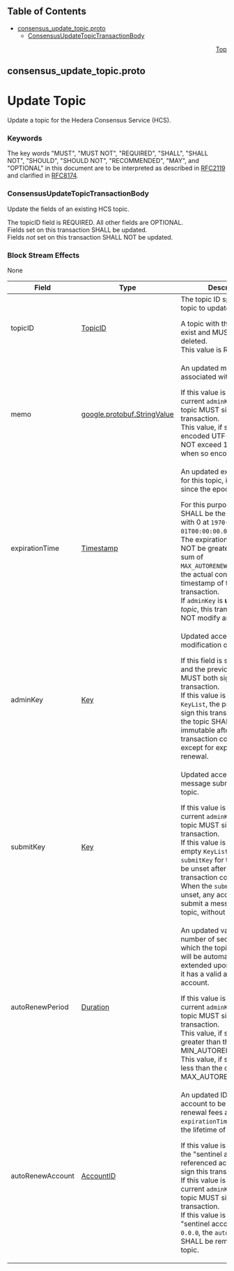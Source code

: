 ## Table of Contents

- [consensus_update_topic.proto](#consensus_update_topic-proto)
    - [ConsensusUpdateTopicTransactionBody](#proto-ConsensusUpdateTopicTransactionBody)
  



<a name="consensus_update_topic-proto"></a>
<p align="right"><a href="#top">Top</a></p>

## consensus_update_topic.proto
# Update Topic
Update a topic for the Hedera Consensus Service (HCS).

### Keywords
The key words "MUST", "MUST NOT", "REQUIRED", "SHALL", "SHALL NOT",
"SHOULD", "SHOULD NOT", "RECOMMENDED", "MAY", and "OPTIONAL" in this
document are to be interpreted as described in
[RFC2119](https://www.ietf.org/rfc/rfc2119) and clarified in
[RFC8174](https://www.ietf.org/rfc/rfc8174).


<a name="proto-ConsensusUpdateTopicTransactionBody"></a>

### ConsensusUpdateTopicTransactionBody
Update the fields of an existing HCS topic.

The topicID field is REQUIRED. All other fields are OPTIONAL.<br/>
Fields set on this transaction SHALL be updated.<br/>
Fields _not_ set on this transaction SHALL NOT be updated.

### Block Stream Effects
None


| Field | Type | Description |
| ----- | ---- | ----------- |
| topicID | [TopicID](#proto-TopicID) | The topic ID specifying the topic to update. <p> A topic with this ID MUST exist and MUST NOT be deleted.<br/> This value is REQUIRED. |
| memo | [google.protobuf.StringValue](#google-protobuf-StringValue) | An updated memo to be associated with this topic. <p> If this value is set, the current `adminKey` for the topic MUST sign this transaction.<br/> This value, if set, SHALL be encoded UTF-8 and SHALL NOT exceed 100 bytes when so encoded. |
| expirationTime | [Timestamp](#proto-Timestamp) | An updated expiration time for this topic, in seconds since the epoch. <p> For this purpose, `epoch` SHALL be the UNIX epoch with 0 at `1970-01-01T00:00:00.000Z`.<br/> The expirationTime MUST NOT be greater than the sum of `MAX_AUTORENEW_PERIOD` and the actual consensus timestamp of this transaction.<br/> If `adminKey` is <b>unset</b> for the _topic_, this transaction MUST NOT modify any other field. |
| adminKey | [Key](#proto-Key) | Updated access control for modification of the topic. <p> If this field is set, that key and the previously set key MUST both sign this transaction.<br/> If this value is an empty `KeyList`, the prior key MUST sign this transaction, and the topic SHALL be immutable after this transaction completes, except for expiration and renewal. |
| submitKey | [Key](#proto-Key) | Updated access control for message submission to the topic. <p> If this value is set, the current `adminKey` for the topic MUST sign this transaction.<br/> If this value is set to an empty `KeyList`, the `submitKey` for the topic will be unset after this transaction completes. When the `submitKey` is unset, any account may submit a message on the topic, without restriction. |
| autoRenewPeriod | [Duration](#proto-Duration) | An updated value for the number of seconds by which the topic expiration will be automatically extended upon expiration, if it has a valid auto-renew account. <p> If this value is set, the current `adminKey` for the topic MUST sign this transaction.<br/> This value, if set, MUST be greater than the configured MIN_AUTORENEW_PERIOD.<br/> This value, if set, MUST be less than the configured MAX_AUTORENEW_PERIOD. |
| autoRenewAccount | [AccountID](#proto-AccountID) | An updated ID for the account to be charged renewal fees at the topic's `expirationTime` to extend the lifetime of the topic. <p> If this value is set and not the "sentinel account", the referenced account MUST sign this transaction.<br/> If this value is set, the current `adminKey` for the topic MUST sign this transaction.<br/> If this value is set to the "sentinel account", which is `0.0.0`, the `autoRenewAccount` SHALL be removed from the topic. |





 <!-- end messages -->

 <!-- end enums -->

 <!-- end HasExtensions -->

 <!-- end services -->



